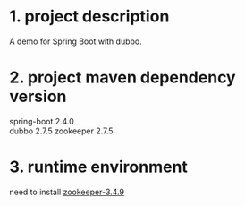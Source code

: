 # 1. project description
A demo for Spring Boot with dubbo.


# 2. project maven dependency version
spring-boot 2.4.0  
dubbo 2.7.5
zookeeper 2.7.5


# 3. runtime environment
need to install [zookeeper-3.4.9](https://zookeeper.apache.org/)

